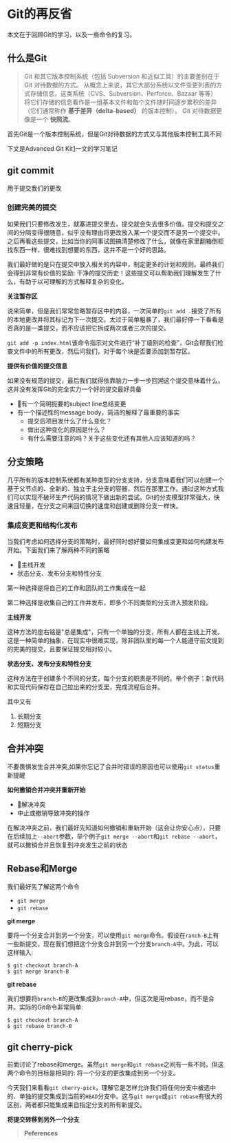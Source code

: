 # Git的再反省

本文在于回顾Git的学习，以及一些命令的复习。

## 什么是Git

> Git 和其它版本控制系统（包括 Subversion 和近似工具）的主要差别在于 Git 对待数据的方式。 从概念上来说，其它大部分系统以文件变更列表的方式存储信息，这类系统（CVS、Subversion、Perforce、Bazaar 等等） 将它们存储的信息看作是一组基本文件和每个文件随时间逐步累积的差异 （它们通常称作 **基于差异（delta-based）** 的版本控制）。 Git 对待数据更像是一个 **快照流**。

首先Git是一个版本控制系统，但是Git对待数据的方式又与其他版本控制工具不同

下文是Advanced Git Kit[1]一文的学习笔记

## git commit

用于提交我们的更改

### 创建完美的提交

如果我们只要修改发生，就塞进提交里去，提交就会失去很多价值。提交和提交之间的分隔变得很随意，似乎没有理由将更改放入某一个提交而不是另一个提交中。之后再看这些提交，比如当你的同事试图搞清楚修改了什么，就像在家里翻箱倒柜找东西一样，很难找到想要的东西，这并不是一个好的思路。

我们最好做的是只在提交中放入相关的内容中，制定更多的计划和规则。最终我们会得到非常有价值的奖励: 干净的提交历史！这些提交可以帮助我们理解发生了什么，有助于以可理解的方式解释复杂的变化。

**关注暂存区**

说来简单，但是我们常常忽略暂存区中的内容，一次简单的`git add .`接受了所有的本地更改并将其标记为下一次提交。太过于简单粗暴了，我们最好停一下看看是否真的是一类提交，而不应该把它拆成两次或者三次的提交。

`git add -p index.html`该命令指示对文件进行“补丁级别的检查”，Git会帮我们检查文件中的所有更改，然后问我们，对于每个块是否要添加到暂存区。

**提供有价值的提交信息**

如果没有规范的提交，最后我们就得依靠脑力一步一步回溯这个提交意味着什么。这并没有发挥Git的完全实力一个好的提交最好具备

- 有一个简明扼要的subject line总结变更
- 有一个描述性的message body，简洁的解释了最重要的事实
  - 提交后项目发什么了什么变化？
  - 做出这种变化的原因是什么？
  - 有什么需要注意的吗？关于这些变化还有其他人应该知道的吗？

## 分支策略

几乎所有的版本控制系统都有某种类型的分支支持，分支意味着我们可以创建一个基于父节点的、全新的、独立于主分支的容器，然后在那里工作。通过这种方式我们可以实现不破坏生产代码的情况下做出新的尝试。Git的分支模型非常强大，快速且轻量，在分支之间来回切换的速度和创建或删除分支一样快。

### 集成变更和结构化发布

当我们考虑如何选择分支的策略时，最好同时想好要如何集成变更和如何构建发布开始。下面我们来了解两种不同的策略

- 主线开发
- 状态分支、发布分支和特性分支

第一种选择是将自己的工作和团队的工作集成在一起

第二种选择是收集自己的工作并发布，即多个不同类型的分支进入预发阶段。

**主线开发**

这种方法的座右铭是"总是集成"，只有一个单独的分支，所有人都在主线上开发。这是一种简单的抽象，在现实中很难实现，除非团队里的每一个人能遵守前文提到的完美的提交，且要保证提交相对较小。

**状态分支、发布分支和特性分支**

这种方法在于创建多个不同的分支，每个分支的职责是不同的。举个例子：新代码和实现代码保存在自己拉出来的分支里，完成流程后合并。

其中又有

1. 长期分支
2. 短期分支

## 合并冲突

不要畏惧发生合并冲突,如果你忘记了合并时错误的原因也可以使用`git status`重新提醒

**如何撤销合并冲突并重新开始**

- 解决冲突
- 中止或撤销导致冲突的操作

在解决冲突之前，我们最好先知道如何撤销和重新开始（这会让你安心点），只要在后续加上`--abort`参数，举个例子`git merge --abort`和`git rebase --abort`，就可以撤销合并且恢复到冲突发生之前的状态

## Rebase和Merge

我们最好先了解这两个命令

- `git merge`
- `git rebase`

**git merge**

要将一个分支合并到另一个分支，可以使用`git merge`命令。假设在`ranch-B`上有一些新提交，现在我们想把这个分支合并到另一个分支`branch-A`中。为此，可以这样输入:

```shell
$ git checkout branch-A
$ git merge branch-B
```

**git rebase**

我们想要将`branch-B`的更改集成到`branch-A`中，但这次是用rebase，而不是合并。实际的Git命令非常简单:

```shell
$ git checkout branch-A
$ git rebase branch-B
```

## git cherry-pick

前面讨论了rebase和merge。虽然`git merge`和`git rebase`之间有一些不同，但这两个命令的目标是相同的: 将一个分支的更改集成到另一个分支。

今天我们来看看`git cherry-pick`，理解它是怎样允许我们将任何分支中被选中的、单独的提交集成到当前的`HEAD`分支中。这与`git merge`或`git rebase`有很大的区别，两者都只能集成来自指定分支的所有新提交。

**将提交转移到另外一个分支**



> **Peferences**
>
> [1]: https://www.git-tower.com/learn/git/advanced-git-kit	"Advanced Git Kit"
>
> 